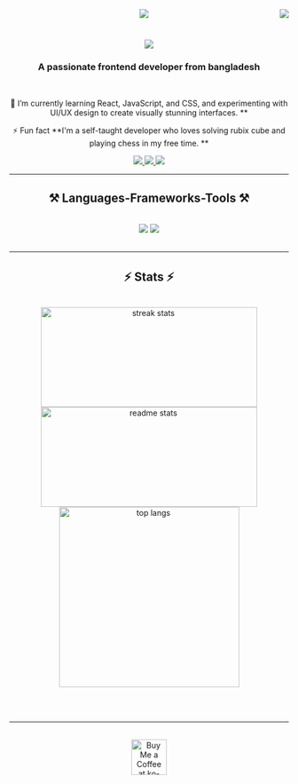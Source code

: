 
  <img  align="right" src="https://visitor-badge.laobi.icu/badge?page_id=Rakibulislam-emon.Rakibulislam-emon" />


  <div align="center">
    <img src="https://gist.githubusercontent.com/codesandtags/998ecaff2f1b1a0f1d97d6d8a93867b9/raw/0d405110fc8f9a4acfd31937a820076dea8fe46f/welcome.gif" />
  </div>

<h1 align="center">
    <img src="https://readme-typing-svg.herokuapp.com/?font=Righteous&size=35&center=true&vCenter=true&width=500&height=70&duration=4000&lines=Hi+There!+👋;+I'm+Rakibul+Islam+Emon!;" />
</h1>

<h3 align="center">A passionate frontend developer from bangladesh</h3>

<br/>

<div align="center">
 
 
 🌱  I’m currently learning React, JavaScript, and CSS, and experimenting with UI/UX design to create visually stunning interfaces. **

⚡ Fun fact **I'm a self-taught developer who loves solving rubix cube and playing chess in my free time. **

 </div>

<div align="center"> 
  <a href="mailto:rakibulislamemon60@gmail.com
">
    <img src="https://img.shields.io/badge/Gmail-333333?style=for-the-badge&logo=gmail&logoColor=red" />
  </a>
  <a href="" ">
    <img src="https://img.shields.io/badge/LinkedIn-0077B5?style=for-the-badge&logo=linkedin&logoColor=white" " />
  </a>
  <a href="" ">
     <img src="https://img.shields.io/badge/Portfolio-FF5722?style=for-the-badge&logo=todoist&logoColor=white" target="_blank" /> <!-- sqlite, safari, google-chrome are other good icon options -->
  </a>
</div>

 <hr/>
 
<h2 align="center">⚒️ Languages-Frameworks-Tools ⚒️</h2>
<br/>
<div align="center">
    <img src="https://skillicons.dev/icons?i=react,html,css,vscode,github,figma,tailwind,git" />
    <img src="https://skillicons.dev/icons?i=nodejs,javascript,express,firebase,mongodb,nextjs" /><br>
</div>

<br/>
<hr/>

<h2 align="center">⚡ Stats ⚡</h2>
<br>
<div align=center>
  <img width=390 height=180  src="https://github-readme-streak-stats.herokuapp.com/?user=Rakibulislam-emon&count_private=true&theme=react&border_radius=10" alt="streak stats"/>
  <img width=390 height=180 src="https://github-readme-stats.vercel.app/api?username=Rakibulislam-emon&count_private=true&show_icons=true&theme=react&border_radius=10" alt="readme stats" />
  <br/>
  <img width=325 align="center" src="https://github-readme-stats.vercel.app/api/top-langs/?username=Rakibulislam-emon&hide=HTML&langs_count=8&layout=compact&theme=react&border_radius=10&exclude_repo=github-readme-stats" alt="top langs" />
</div>

<br/><br/>

<hr/>

<br/>

<div align="center">
<a href='https://ko-fi.com/V7V4RAK9C' target='_blank'><img height='64' style='border:0px;height:64px;' src='https://storage.ko-fi.com/cdn/kofi1.png?v=3' border='0' alt='Buy Me a Coffee at ko-fi.com' /></a>
</div>

<br/>

